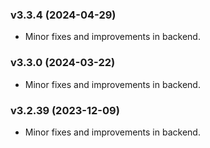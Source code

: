 ### v3.3.4 (2024-04-29)

- Minor fixes and improvements in backend.


### v3.3.0 (2024-03-22)

- Minor fixes and improvements in backend.


### v3.2.39 (2023-12-09)

- Minor fixes and improvements in backend.


